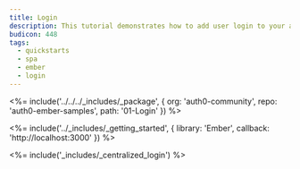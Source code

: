 ```yaml
---
title: Login
description: This tutorial demonstrates how to add user login to your application with Auth0
budicon: 448
tags:
  - quickstarts
  - spa
  - ember
  - login
---
```


<%= include('../../../_includes/_package', {
  org: 'auth0-community',
  repo: 'auth0-ember-samples',
  path: '01-Login'
}) %>

<%= include('../_includes/_getting_started', { library: 'Ember', callback: 'http://localhost:3000' }) %>

<%= include('_includes/_centralized_login') %>
